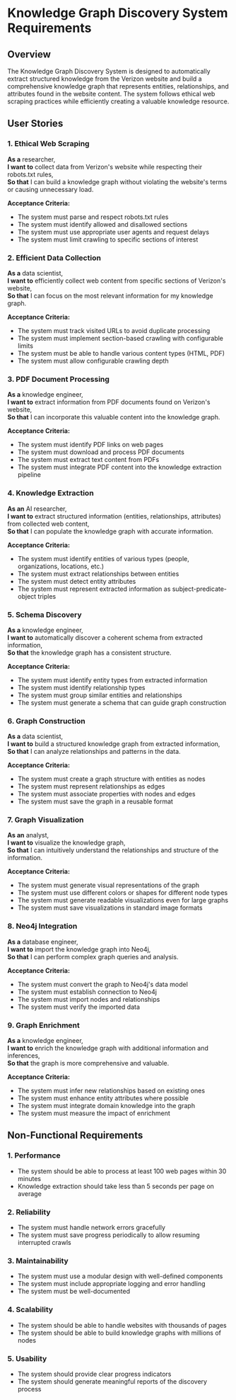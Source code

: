 # Knowledge Graph Discovery System Requirements

## Overview
The Knowledge Graph Discovery System is designed to automatically extract structured knowledge from the Verizon website and build a comprehensive knowledge graph that represents entities, relationships, and attributes found in the website content. The system follows ethical web scraping practices while efficiently creating a valuable knowledge resource.

## User Stories

### 1. Ethical Web Scraping
**As a** researcher,  
**I want to** collect data from Verizon's website while respecting their robots.txt rules,  
**So that** I can build a knowledge graph without violating the website's terms or causing unnecessary load.

**Acceptance Criteria:**
- The system must parse and respect robots.txt rules
- The system must identify allowed and disallowed sections
- The system must use appropriate user agents and request delays
- The system must limit crawling to specific sections of interest

### 2. Efficient Data Collection
**As a** data scientist,  
**I want to** efficiently collect web content from specific sections of Verizon's website,  
**So that** I can focus on the most relevant information for my knowledge graph.

**Acceptance Criteria:**
- The system must track visited URLs to avoid duplicate processing
- The system must implement section-based crawling with configurable limits
- The system must be able to handle various content types (HTML, PDF)
- The system must allow configurable crawling depth

### 3. PDF Document Processing
**As a** knowledge engineer,  
**I want to** extract information from PDF documents found on Verizon's website,  
**So that** I can incorporate this valuable content into the knowledge graph.

**Acceptance Criteria:**
- The system must identify PDF links on web pages
- The system must download and process PDF documents
- The system must extract text content from PDFs
- The system must integrate PDF content into the knowledge extraction pipeline

### 4. Knowledge Extraction
**As an** AI researcher,  
**I want to** extract structured information (entities, relationships, attributes) from collected web content,  
**So that** I can populate the knowledge graph with accurate information.

**Acceptance Criteria:**
- The system must identify entities of various types (people, organizations, locations, etc.)
- The system must extract relationships between entities
- The system must detect entity attributes
- The system must represent extracted information as subject-predicate-object triples

### 5. Schema Discovery
**As a** knowledge engineer,  
**I want to** automatically discover a coherent schema from extracted information,  
**So that** the knowledge graph has a consistent structure.

**Acceptance Criteria:**
- The system must identify entity types from extracted information
- The system must identify relationship types
- The system must group similar entities and relationships
- The system must generate a schema that can guide graph construction

### 6. Graph Construction
**As a** data scientist,  
**I want to** build a structured knowledge graph from extracted information,  
**So that** I can analyze relationships and patterns in the data.

**Acceptance Criteria:**
- The system must create a graph structure with entities as nodes
- The system must represent relationships as edges
- The system must associate properties with nodes and edges
- The system must save the graph in a reusable format

### 7. Graph Visualization
**As an** analyst,  
**I want to** visualize the knowledge graph,  
**So that** I can intuitively understand the relationships and structure of the information.

**Acceptance Criteria:**
- The system must generate visual representations of the graph
- The system must use different colors or shapes for different node types
- The system must generate readable visualizations even for large graphs
- The system must save visualizations in standard image formats

### 8. Neo4j Integration
**As a** database engineer,  
**I want to** import the knowledge graph into Neo4j,  
**So that** I can perform complex graph queries and analysis.

**Acceptance Criteria:**
- The system must convert the graph to Neo4j's data model
- The system must establish connection to Neo4j
- The system must import nodes and relationships
- The system must verify the imported data

### 9. Graph Enrichment
**As a** knowledge engineer,  
**I want to** enrich the knowledge graph with additional information and inferences,  
**So that** the graph is more comprehensive and valuable.

**Acceptance Criteria:**
- The system must infer new relationships based on existing ones
- The system must enhance entity attributes where possible
- The system must integrate domain knowledge into the graph
- The system must measure the impact of enrichment

## Non-Functional Requirements

### 1. Performance
- The system should be able to process at least 100 web pages within 30 minutes
- Knowledge extraction should take less than 5 seconds per page on average

### 2. Reliability
- The system must handle network errors gracefully
- The system must save progress periodically to allow resuming interrupted crawls

### 3. Maintainability
- The system must use a modular design with well-defined components
- The system must include appropriate logging and error handling
- The system must be well-documented

### 4. Scalability
- The system should be able to handle websites with thousands of pages
- The system should be able to build knowledge graphs with millions of nodes

### 5. Usability
- The system should provide clear progress indicators
- The system should generate meaningful reports of the discovery process
